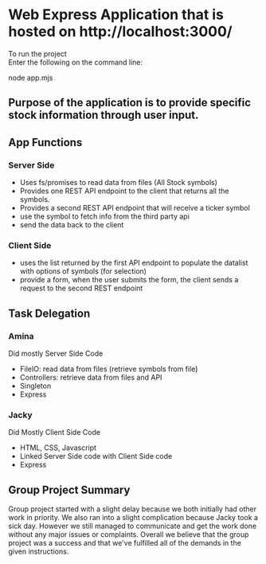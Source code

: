 # Web Express Application that is hosted on http://localhost:3000/

To run the project  
Enter the following on the command line:

node app.mjs

## Purpose of the application is to provide specific stock information through user input.

## App Functions

### Server Side

- Uses fs/promises to read data from files (All Stock symbols)
- Provides one REST API endpoint to the client that returns all the symbols.
- Provides a second REST API endpoint that will receive a ticker symbol
- use the symbol to fetch info from the third party api
- send the data back to the client

### Client Side

- uses the list returned by the first API endpoint to populate the datalist with options of symbols (for selection)
- provide a form, when the user submits the form, the client sends a request to the second REST endpoint

## Task Delegation

### Amina

Did mostly Server Side Code

- FileIO: read data from files (retrieve symbols from file)
- Controllers: retrieve data from files and API
- Singleton
- Express

### Jacky

Did Mostly Client Side Code

- HTML, CSS, Javascript
- Linked Server Side code with Client Side code
- Express

## Group Project Summary

Group project started with a slight delay because we both initially had other work in priority. We also ran into a slight complication because Jacky took a sick day. However we still managed to communicate and get the work done without any major issues or complaints.
Overall we believe that the group project was a success and that we've fulfilled all of the demands in the given instructions.